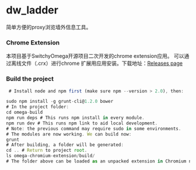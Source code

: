 # dw_ladder

简单方便的proxy浏览墙外信息工具。

### Chrome Extension

本项目基于SwitchyOmega开源项目二次开发的chrome extension应用。
可以通过离线文件（.crx）进行chrome 扩展用应用安装。下载地址：[Releases page](https://github.com/digitwonder/dw_ladder/releases/tag/0.0.1)

### Build the project
```javascript
 # Install node and npm first (make sure npm --version > 2.0), then:

sudo npm install -g grunt-cli@1.2.0 bower
# In the project folder:
cd omega-build
npm run deps # This runs npm install in every module.
npm run dev # This runs npm link to aid local development.
# Note: the previous command may require sudo in some environments.
# The modules are now working. We can build now:
grunt
# After building, a folder will be generated:
cd .. # Return to project root.
ls omega-chromium-extension/build/
# The folder above can be loaded as an unpacked extension in Chromium now.
```



